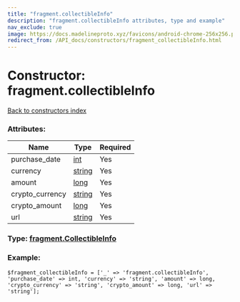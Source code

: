 ```yaml
---
title: "fragment.collectibleInfo"
description: "fragment.collectibleInfo attributes, type and example"
nav_exclude: true
image: https://docs.madelineproto.xyz/favicons/android-chrome-256x256.png
redirect_from: /API_docs/constructors/fragment_collectibleInfo.html
---
```

# Constructor: fragment.collectibleInfo  
[Back to constructors index](/API_docs/constructors/index.html)



### Attributes:

| Name     |    Type       | Required |
|----------|---------------|----------|
|purchase\_date|[int](/API_docs/types/int.html) | Yes|
|currency|[string](/API_docs/types/string.html) | Yes|
|amount|[long](/API_docs/types/long.html) | Yes|
|crypto\_currency|[string](/API_docs/types/string.html) | Yes|
|crypto\_amount|[long](/API_docs/types/long.html) | Yes|
|url|[string](/API_docs/types/string.html) | Yes|



### Type: [fragment.CollectibleInfo](/API_docs/types/fragment.CollectibleInfo.html)


### Example:

```
$fragment_collectibleInfo = ['_' => 'fragment.collectibleInfo', 'purchase_date' => int, 'currency' => 'string', 'amount' => long, 'crypto_currency' => 'string', 'crypto_amount' => long, 'url' => 'string'];
```  
